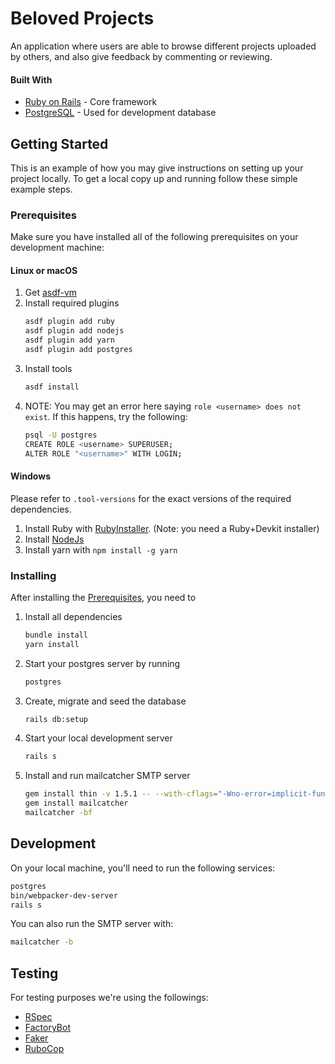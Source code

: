 # Beloved Projects

An application where users are able to browse different projects uploaded by others, and also give feedback by commenting or reviewing.

#### Built With
- [Ruby on Rails](https://rubyonrails.org/) - Core framework
- [PostgreSQL](https://www.postgresql.org/) - Used for development database

## Getting Started

This is an example of how you may give instructions on setting up your project locally. To get a local copy up and running follow these simple example steps.

### Prerequisites

Make sure you have installed all of the following prerequisites on your development machine:

#### Linux or macOS

1. Get [asdf-vm](https://asdf-vm.com/#/core-manage-asdf)
2. Install required plugins
    ```bash
    asdf plugin add ruby
    asdf plugin add nodejs
    asdf plugin add yarn
    asdf plugin add postgres
    ```
3. Install tools
   ```bash
   asdf install
   ```
4.  NOTE: You may get an error here saying `role <username> does not exist`. If this happens, try the following:
    ```bash
    psql -U postgres
    CREATE ROLE <username> SUPERUSER;
    ALTER ROLE "<username>" WITH LOGIN;
    ```
#### Windows

Please refer to `.tool-versions` for the exact versions of the required dependencies.

1. Install Ruby with [RubyInstaller](https://rubyinstaller.org/downloads/archives/). (Note: you need a Ruby+Devkit installer)
2. Install [NodeJs](https://nodejs.org/en/download/releases/)
3. Install yarn with `npm install -g yarn`

### Installing

After installing the [Prerequisites](#prerequisites), you need to

1. Install all dependencies
    ```bash
    bundle install
    yarn install
    ```
2. Start your postgres server by running
    ```bash
    postgres
    ```
3. Create, migrate and seed the database
    ```bash
    rails db:setup
    ```
4. Start your local development server
    ```bash
    rails s
    ```
5. Install and run mailcatcher SMTP server
   ```bash
   gem install thin -v 1.5.1 -- --with-cflags="-Wno-error=implicit-function-declaration"
   gem install mailcatcher
   mailcatcher -bf
   ```

## Development

On your local machine, you'll need to run the following services:
   ```bash
   postgres
   bin/webpacker-dev-server
   rails s
   ```

You can also run the SMTP server with:
   ```bash
   mailcatcher -b
   ```

## Testing

For testing purposes we're using the followings:
* [RSpec](https://github.com/rspec/rspec-rails)
* [FactoryBot](https://github.com/thoughtbot/factory_bot_rails)
* [Faker](https://github.com/faker-ruby/faker)
* [RuboCop](https://github.com/rubocop/rubocop-rails)
